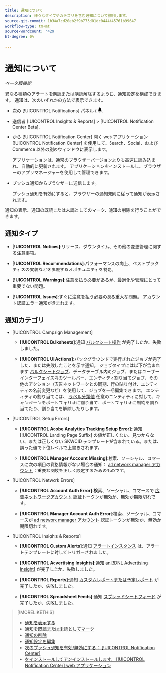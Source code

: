 ```yaml
---
title: 通知について
description: 様々なタイプやカテゴリを含む通知について説明します。
source-git-commit: 1b38a7cd20eb2f9b773d01dc0444f45761b99647
workflow-type: tm+mt
source-wordcount: '429'
ht-degree: 0%

---
```


# 通知について

*ベータ版機能*

異なる種類のアラートを購読または購読解除するように、通知設定を構成できます。 通知は、次のいずれかの方法で表示できます。

* 次の [!UICONTROL Notifications] パネル ( ![通知](/help/search-social-commerce/assets/notifications-panel.png "通知").

* 送信者 [!UICONTROL Insights & Reports] > [!UICONTROL Notification Center Beta].

* から [!UICONTROL Notification Center] 開く web アプリケーション [!UICONTROL Notification Center] を使用して、Search、Social、および Commerce 以外の別のウィンドウに表示します。

  アプリケーションは、通常のブラウザーバージョンよりも高速に読み込まれ、自動的に更新されます。 アプリケーションをインストールし、ブラウザーのアプリマネージャーを使用して管理できます。

* プッシュ通知からブラウザーに送信します。

  プッシュ通知を有効にすると、ブラウザーの通知規則に従って通知が表示されます。

通知の表示、通知の既読または未読としてのマーク、通知の削除を行うことができます。

## 通知タイプ

* **[!UICONTROL Notices]**:リリース、ダウンタイム、その他の変更管理に関する注意事項。

* **[!UICONTROL Recommendations]**:パフォーマンスの向上、ベストプラクティスの実装などを実現するオポチュニティを特定。

* **[!UICONTROL Warnings]**:注意を払う必要があるが、最適化や管理にとって重要でない問題。

* **[!UICONTROL Issues]**:すぐに注意を払う必要のある重大な問題。 アカウント認証エラー通知が含まれます。

## 通知カテゴリ

* [!UICONTROL Campaign Management]

   * **[!UICONTROL Bulksheets]**:通知 [バルクシート操作](/help/search-social-commerce/campaign-management/bulksheets/bulksheet-about.md) が完了したか、失敗しました。

   * **[!UICONTROL UI Actions]**:バックグラウンドで実行されたジョブが完了した、または失敗したことを示す通知。 ジョブタイプには以下が含まれます [バルクシートジョブ](/help/search-social-commerce/campaign-management/bulksheets/bulksheet-about.md)、データテーブル内のジョブ、またはユーザーインターフェイス内のツールバー、エンティティ割り当てジョブ、その他のアクション（広告ネットワークとの同期、行の貼り付け、エンティティの名前変更など）を使用して、ジョブを一括編集できます。 エンティティの割り当てには、 [ラベル分類値](/help/search-social-commerce/campaign-management/label-classifications/classification-about.md) 任意のエンティティに対して、キャンペーンをポートフォリオに割り当て、ポートフォリオに制約を割り当てたり、割り当てを解除したりします。<!--Link "constraint" to constraint-about.md if that file is ever public -->

* [!UICONTROL Setup Errors]

   * **[!UICONTROL Adobe Analytics Tracking Setup Error]**::通知 [!UICONTROL Landing Page Suffix] の値が正しくない、見つからない、または正しくない SKWCID テンプレートが含まれている。または、誤った値で下位レベルで上書きされます。

   * **[!UICONTROL Manager Account Missing]**:検索、ソーシャル、コマースに次の項目の資格情報がない場合の通知： [ad network manager アカウント](/help/search-social-commerce/admin/manager-accounts.md)：重要な関数を正しく設定するためのものです。

* [!UICONTROL Network Errors]

   * **[!UICONTROL Account Auth Error]**:検索、ソーシャル、コマースで [広告ネットワークアカウント](/help/search-social-commerce/campaign-management/accounts/ad-network-account-about.md) 認証トークンが無効か、無効か期限切れです。

   * **[!UICONTROL Manager Account Auth Error]**:検索、ソーシャル、コマースが [ad network manager アカウント](/help/search-social-commerce/admin/manager-accounts.md) 認証トークンが無効か、無効か期限切れです。

* [!UICONTROL Insights & Reports]

   * **[!UICONTROL Custom Alerts]**:通知 [アラートインスタンス](/help/search-social-commerce/alerts/alert-about.md) は、アラートテンプレートに対してトリガーされました。

   * **[!UICONTROL Advertising Insights]**:通知 [an [!DNL Advertising Insight]](/help/search-social-commerce/advertising-insights/insight-about.md) が完了したか、失敗しました。

   * **[!UICONTROL Reports]**:通知 [カスタムレポートまたは予定レポート](/help/search-social-commerce/reports/report-about.md) が完了したか、失敗しました。

   * **[!UICONTROL Spreadsheet Feeds]**:通知 [スプレッドシートフィード](/help/search-social-commerce/reports/automation/spreadsheet-feeds/spreadsheet-feed-about.md) が完了したか、失敗しました。

>[!MORELIKETHIS]
>
>* [通知を表示する](notification-view.md)
>* [通知を既読または未読としてマーク](notification-mark-read-unread.md)
>* [通知の削除](notification-delete.md)
>* [通知設定を編集](notification-edit.md)
>* [次のプッシュ通知を有効/無効にする： [!UICONTROL Notification Center]](notifications-push-enable-disable.md)
>* [をインストールしてアンインストールします。 [!UICONTROL Notification Center] web アプリケーション](notification-app-install-uninstall.md)
